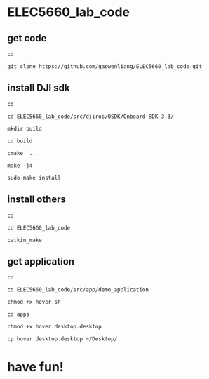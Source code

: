 # ELEC5660_lab_code

## get code

`cd`

`git clone https://github.com/gaowenliang/ELEC5660_lab_code.git`


## install DJI sdk

`cd`

`cd ELEC5660_lab_code/src/djiros/OSDK/Onboard-SDK-3.3/`

`mkdir build`

`cd build`

`cmake  ..`

`make -j4`

`sudo make install`

## install others

`cd`

`cd ELEC5660_lab_code`

`catkin_make`

## get application

`cd`

`cd ELEC5660_lab_code/src/app/demo_application`

`chmod +x hover.sh`

`cd apps`

`chmod +x hover.desktop.desktop`

`cp hover.desktop.desktop ~/Desktop/`

# have fun!
